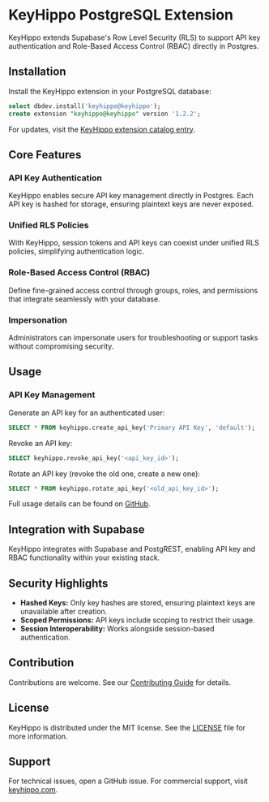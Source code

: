 # KeyHippo PostgreSQL Extension

KeyHippo extends Supabase's Row Level Security (RLS) to support API key authentication and Role-Based Access Control (RBAC) directly in Postgres.

## Installation

Install the KeyHippo extension in your PostgreSQL database:

```sql
select dbdev.install('keyhippo@keyhippo');
create extension "keyhippo@keyhippo" version '1.2.2';
```

For updates, visit the [KeyHippo extension catalog entry](https://database.dev/keyhippo/keyhippo).

## Core Features

### API Key Authentication

KeyHippo enables secure API key management directly in Postgres. Each API key is hashed for storage, ensuring plaintext keys are never exposed.

### Unified RLS Policies

With KeyHippo, session tokens and API keys can coexist under unified RLS policies, simplifying authentication logic.

### Role-Based Access Control (RBAC)

Define fine-grained access control through groups, roles, and permissions that integrate seamlessly with your database.

### Impersonation

Administrators can impersonate users for troubleshooting or support tasks without compromising security.

## Usage

### API Key Management

Generate an API key for an authenticated user:

```sql
SELECT * FROM keyhippo.create_api_key('Primary API Key', 'default');
```

Revoke an API key:

```sql
SELECT keyhippo.revoke_api_key('<api_key_id>');
```

Rotate an API key (revoke the old one, create a new one):

```sql
SELECT * FROM keyhippo.rotate_api_key('<old_api_key_id>');
```

Full usage details can be found on [GitHub](https://github.com/integrated-reasoning/KeyHippo/blob/main/README.md).

## Integration with Supabase

KeyHippo integrates with Supabase and PostgREST, enabling API key and RBAC functionality within your existing stack.

## Security Highlights

- **Hashed Keys:** Only key hashes are stored, ensuring plaintext keys are unavailable after creation.
- **Scoped Permissions:** API keys include scoping to restrict their usage.
- **Session Interoperability:** Works alongside session-based authentication.

## Contribution

Contributions are welcome. See our [Contributing Guide](https://github.com/integrated-reasoning/KeyHippo/blob/main/CONTRIBUTING.md) for details.

## License

KeyHippo is distributed under the MIT license. See the [LICENSE](https://github.com/integrated-reasoning/KeyHippo/blob/main/LICENSE) file for more information.

## Support

For technical issues, open a GitHub issue. For commercial support, visit [keyhippo.com](https://keyhippo.com).
